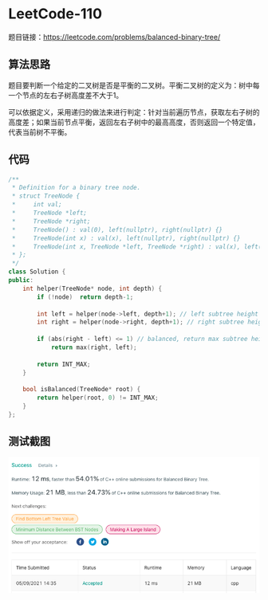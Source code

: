# LeetCode-110

题目链接：https://leetcode.com/problems/balanced-binary-tree/

## 算法思路

题目要判断一个给定的二叉树是否是平衡的二叉树。平衡二叉树的定义为：树中每一个节点的左右子树高度差不大于1。

可以依据定义，采用递归的做法来进行判定：针对当前遍历节点，获取左右子树的高度差；如果当前节点平衡，返回左右子树中的最高高度，否则返回一个特定值，代表当前树不平衡。

## 代码

```cpp
/**
 * Definition for a binary tree node.
 * struct TreeNode {
 *     int val;
 *     TreeNode *left;
 *     TreeNode *right;
 *     TreeNode() : val(0), left(nullptr), right(nullptr) {}
 *     TreeNode(int x) : val(x), left(nullptr), right(nullptr) {}
 *     TreeNode(int x, TreeNode *left, TreeNode *right) : val(x), left(left), right(right) {}
 * };
 */
class Solution {
public:
    int helper(TreeNode* node, int depth) {
        if (!node)  return depth-1;

        int left = helper(node->left, depth+1); // left subtree height
        int right = helper(node->right, depth+1); // right subtree height

        if (abs(right - left) <= 1) // balanced, return max subtree height
            return max(right, left);

        return INT_MAX;
    }

    bool isBalanced(TreeNode* root) {
        return helper(root, 0) != INT_MAX;
    }
};
```

## 测试截图

![img](./accept.png)
